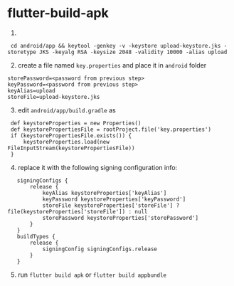 # flutter-build-apk
1.
```
 cd android/app && keytool -genkey -v -keystore upload-keystore.jks -storetype JKS -keyalg RSA -keysize 2048 -validity 10000 -alias upload

```
2. create a file named `key.properties` and place it in `android` folder
```
storePassword=<password from previous step>
keyPassword=<password from previous step>
keyAlias=upload
storeFile=upload-keystore.jks

```
3. edit `android/app/build.gradle` as
```
 def keystoreProperties = new Properties()
 def keystorePropertiesFile = rootProject.file('key.properties')
 if (keystorePropertiesFile.exists()) {
     keystoreProperties.load(new FileInputStream(keystorePropertiesFile))
 }
```
4. replace it with the following signing configuration info:
```
   signingConfigs {
       release {
           keyAlias keystoreProperties['keyAlias']
           keyPassword keystoreProperties['keyPassword']
           storeFile keystoreProperties['storeFile'] ? file(keystoreProperties['storeFile']) : null
           storePassword keystoreProperties['storePassword']
       }
   }
   buildTypes {
       release {
           signingConfig signingConfigs.release
       }
   }
```
5. run `flutter build apk` or `flutter build appbundle`
